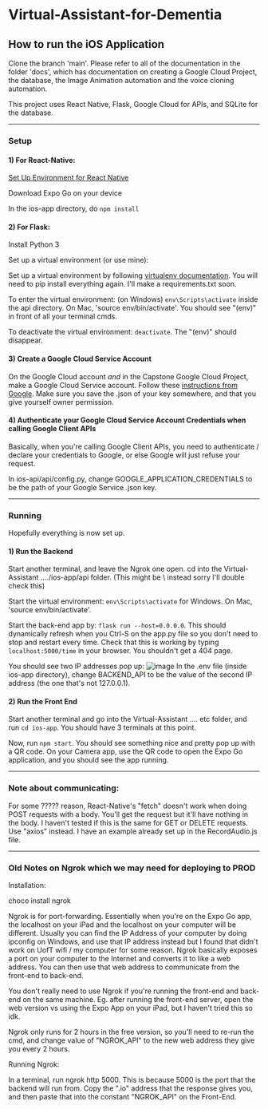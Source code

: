 # Virtual-Assistant-for-Dementia

## How to run the iOS Application
Clone the branch 'main'. Please refer to all of the documentation in the folder 'docs', which has documentation on creating a Google Cloud Project, the database, the Image Animation automation and the voice cloning automation.

This project uses React Native, Flask, Google Cloud for APIs, and SQLite for the database. 

---

### Setup
#### 1) For React-Native: 
[Set Up Environment for React Native](https://reactnative.dev/docs/environment-setup)

Download Expo Go on your device

In the ios-app directory, do `npm install`

#### 2) For Flask:
Install Python 3

Set up a virtual environment (or use mine):

Set up a virtual environment by following [virtualenv documentation](https://docs.python.org/3/library/venv.html). You will need to pip install everything again. I'll make a requirements.txt soon. 

To enter the virtual environment: (on Windows) `env\Scripts\activate` inside the api directory. On Mac, 'source env/bin/activate'. You should see "(env)" in front of all your terminal cmds.

To deactivate the virtual environment: `deactivate`. The "(env)" should disappear.

#### 3) Create a Google Cloud Service Account

On the Google Cloud account *and* in the Capstone Google Cloud Project, make a Google Cloud Service account. Follow these [instructions from Google](https://developers.google.com/workspace/guides/create-credentials#service-account). Make sure you save the .json of your key somewhere, and that you give yourself owner permission. 

#### 4) Authenticate your Google Cloud Service Account Credentials when calling Google Client APIs

Basically, when you're calling Google Client APIs, you need to authenticate / declare your credentials to Google, or else Google will just refuse your request.

In ios-api/api/config.py, change GOOGLE_APPLICATION_CREDENTIALS to be the path of your Google Service .json key.

---
### Running 

Hopefully everything is now set up. 

#### 1) Run the Backend

Start another terminal, and leave the Ngrok one open. cd into the Virtual-Assistant ..../ios-app/api folder. (This might be \ instead sorry I'll double check this)

Start the virtual environment: `env\Scripts\activate` for Windows. On Mac, 'source env/bin/activate'.

Start the back-end app by: `flask run --host=0.0.0.0`. This should dynamically refresh when you Ctrl-S on the app.py file so you don't need to stop and restart every time. Check that this is working by typing `localhost:5000/time` in your browser. You shouldn't get a 404 page.

You should see two IP addresses pop up:
![image](https://user-images.githubusercontent.com/44852580/201503173-3f3fe8a0-2cc5-42e7-bd9b-a790a2d3262c.png)
In the .env file (inside ios-app directory), change BACKEND_API to be the value of the second IP address (the one that's not 127.0.0.1).

#### 2) Run the Front End

Start another terminal and go into the Virtual-Assistant .... etc folder, and run `cd ios-app`. You should have 3 terminals at this point.

Now, run `npm start`. You should see something nice and pretty pop up with a QR code. On your Camera app, use the QR code to open the Expo Go application, and you should see the app running. 

---
### Note about communicating:

For some ????? reason, React-Native's "fetch" doesn't work when doing POST requests with a body. You'll get the request but it'll have nothing in the body. I haven't tested if this is the same for GET or DELETE requests. Use "axios" instead. I have an example already set up in the RecordAudio.js file. 

---
### Old Notes on Ngrok which we may need for deploying to PROD

Installation:

choco install ngrok

Ngrok is for port-forwarding. Essentially when you're on the Expo Go app, the localhost on your iPad and the localhost on your computer will be different. Usually you can find the IP Address of your computer by doing ipconfig on Windows, and use that IP address instead but I found that didn't work on UofT wifi / my computer for some reason. Ngrok basically exposes a port on your computer to the Internet and converts it to like a web address. You can then use that web address to communicate from the front-end to back-end.

You don't really need to use Ngrok if you're running the front-end and back-end on the same machine. Eg. after running the front-end server, open the web version vs using the Expo App on your iPad, but I haven't tried this so idk.

Ngrok only runs for 2 hours in the free version, so you'll need to re-run the cmd, and change value of "NGROK_API" to the new web address they give you every 2 hours.

Running Ngrok:

In a terminal, run ngrok http 5000. This is because 5000 is the port that the backend will run from. Copy the ".io" address that the response gives you, and then paste that into the constant "NGROK_API" on the Front-End.
